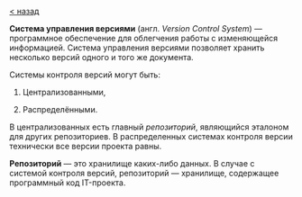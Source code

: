 [< назад](./git.md)

**Система управления версиями** (англ. *Version Control System*) — программное обеспечение для облегчения работы с изменяющейся информацией. Система управления версиями позволяет хранить несколько версий одного и того же документа.

Системы контроля версий могут быть:

1. Централизованными,

2. Распределёнными.

В централизованных есть главный *репозиторий*, являющийся эталоном для других репозиториев. В распределенных системах контроля версии технически все версии проекта равны.

**Репозиторий** — это хранилище каких-либо данных. В случае с системой контроля версий, репозиторий — хранилище, содержащее программный код IT-проекта.